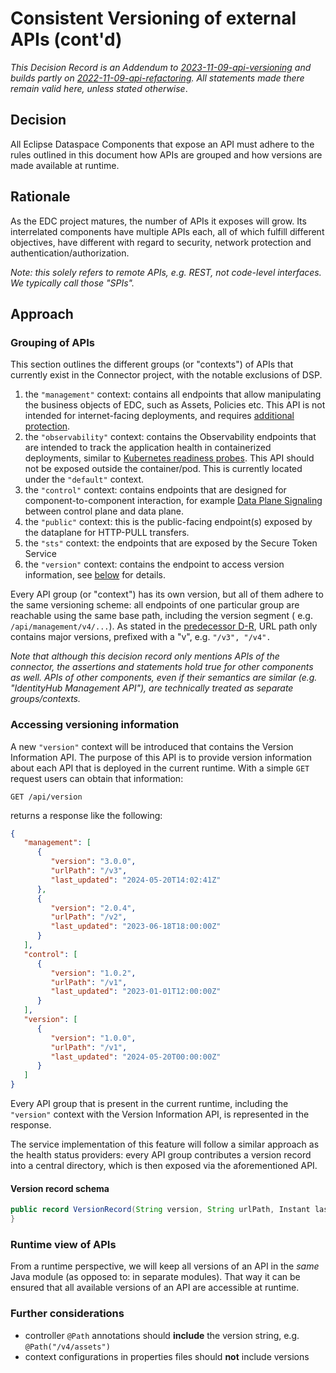 # Consistent Versioning of external APIs (cont'd)

_This Decision Record is an Addendum
to [2023-11-09-api-versioning](https://github.com/eclipse-edc/Connector/tree/main/docs/developer/decision-records/2023-11-09-api-versioning)
and builds partly
on [2022-11-09-api-refactoring](https://github.com/eclipse-edc/Connector/tree/main/docs/developer/decision-records/2022-11-09-api-refactoring).
All statements made there remain valid here, unless stated otherwise_.

## Decision

All Eclipse Dataspace Components that expose an API must adhere to the rules outlined in this document how APIs are
grouped and how versions are made available at runtime.

## Rationale

As the EDC project matures, the number of APIs it exposes will grow. Its interrelated components have multiple
APIs each, all of which fulfill different objectives, have different with regard to security, network protection and
authentication/authorization.

_Note: this solely refers to remote APIs, e.g. REST, not code-level interfaces. We typically call those "SPIs"._

## Approach

### Grouping of APIs

This section outlines the different groups (or "contexts") of APIs that currently exist in the Connector project, with
the notable exclusions of DSP.

1. the `"management"` context: contains all endpoints that allow manipulating the business objects of EDC, such as
   Assets, Policies etc. This API is not intended for internet-facing deployments, and
   requires [additional protection](../../best-practices.md#11-exposing-apis-to-the-internet).
2. the `"observability"` context: contains the Observability endpoints that are intended to track the application health
   in containerized deployments, similar
   to [Kubernetes readiness probes](https://kubernetes.io/docs/tasks/configure-pod-container/configure-liveness-readiness-startup-probes/).
   This API should not be exposed outside the container/pod. This is currently located under the `"default"` context.
3. the `"control"` context: contains endpoints that are designed for component-to-component interaction, for
   example [Data Plane Signaling](https://github.com/eclipse-edc/Connector/tree/main/docs/developer/decision-records/2023-12-12-dataplane-signaling)
   between control plane and data plane.
4. the `"public"` context: this is the public-facing endpoint(s) exposed by the dataplane for HTTP-PULL transfers.
5. the `"sts"` context: the endpoints that are exposed by the Secure Token Service
6. the `"version"` context: contains the endpoint to access version information,
   see [below](#accessing-versioning-information) for details.

Every API group (or "context") has its own version, but all of them adhere to the same versioning scheme: all endpoints
of one particular group are reachable using the same base path, including the version segment (
e.g. `/api/management/v4/...`).
As stated in
the [predecessor D-R](https://github.com/eclipse-edc/Connector/tree/main/docs/developer/decision-records/2023-11-09-api-versioning),
URL path only contains major versions, prefixed with a "v", e.g. `"/v3", "/v4".`

_Note that although this decision record only mentions APIs of the connector, the assertions and statements hold true for
other components as well. APIs of other components, even if their semantics are similar (e.g. "IdentityHub Management API"), are
technically treated as separate groups/contexts._

### Accessing versioning information

A new `"version"` context will be introduced that contains the Version Information API. The purpose of this API is to
provide version information about each API that is deployed in the current runtime. With a simple `GET` request users
can obtain that information:

```shell
GET /api/version
```

returns a response like the following:

```json
{
   "management": [
      {
         "version": "3.0.0",
         "urlPath": "/v3",
         "last_updated": "2024-05-20T14:02:41Z"
      },
      {
         "version": "2.0.4",
         "urlPath": "/v2",
         "last_updated": "2023-06-18T18:00:00Z"
      }
   ],
   "control": [
      {
         "version": "1.0.2",
         "urlPath": "/v1",
         "last_updated": "2023-01-01T12:00:00Z"
      }
   ],
   "version": [
      {
         "version": "1.0.0",
         "urlPath": "/v1",
         "last_updated": "2024-05-20T00:00:00Z"
      }
   ]
}
```

Every API group that is present in the current runtime, including the `"version"` context with the Version Information
API, is represented in the response.

The service implementation of this feature will follow a similar approach as the health status providers: every API
group contributes a version record into a central directory, which is then exposed via the aforementioned API.

#### Version record schema

```java
public record VersionRecord(String version, String urlPath, Instant lastUpdated) {
}
```

### Runtime view of APIs

From a runtime perspective, we will keep all versions of an API in the _same_ Java module (as opposed to: in separate
modules). That way it can be ensured that all available versions of an API are accessible at runtime.

### Further considerations

- controller `@Path` annotations should **include** the version string, e.g. `@Path("/v4/assets")`
- context configurations in properties files should **not** include versions